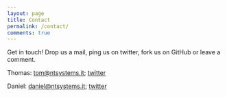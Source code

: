 ```yaml
---
layout: page
title: Contact
permalink: /contact/
comments: true
---
```


Get in touch! Drop us a mail, ping us on twitter, fork us on GitHub or leave a comment.

Thomas: [tom@ntsystems.it](mailto:tom@ntsystems.it); [twitter](https://twitter.com/torggler)


Daniel: [daniel@ntsystems.it](mailto:daniel@ntsystems.it); [twitter](https://twitter.com/nitz_d)
